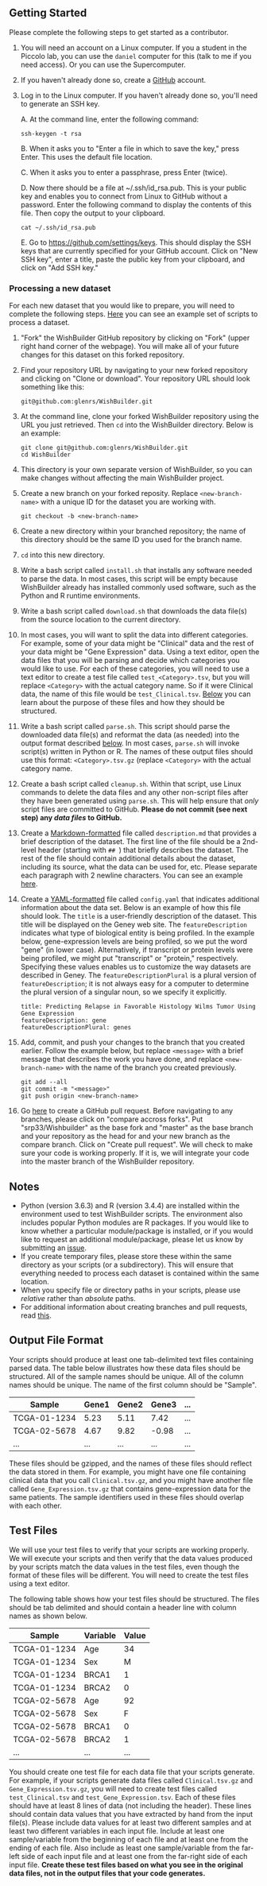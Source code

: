 ## Getting Started

Please complete the following steps to get started as a contributor.

1. You will need an account on a Linux computer. If you a student in the Piccolo lab, you can use the ```daniel``` computer for this (talk to me if you need access). Or you can use the Supercomputer. 

2. If you haven't already done so, create a [GitHub](https://github.com) account.

3. Log in to the Linux computer. If you haven't already done so, you'll need to generate an SSH key.

    A. At the command line, enter the following command:

    ```
    ssh-keygen -t rsa
    ```

    B. When it asks you to "Enter a file in which to save the key," press Enter. This uses the default file location.

    C. When it asks you to enter a passphrase, press Enter (twice).

    D. Now there should be a file at ~/.ssh/id_rsa.pub. This is your public key and enables you to connect from Linux to GitHub without a password. Enter the following command to display the contents of this file. Then copy the output to your clipboard.

    ```
    cat ~/.ssh/id_rsa.pub
    ```
  
    E. Go to https://github.com/settings/keys. This should display the SSH keys that are currently specified for your GitHub account. Click on "New SSH key", enter a title, paste the public key from your clipboard, and click on "Add SSH key."

### Processing a new dataset

For each new dataset that you would like to prepare, you will need to complete the following steps. [Here](https://github.com/srp33/WishBuilder/tree/master/ICGC_BRCA-US_exp_seq/) you can see an example set of scripts to process a dataset.

1. "Fork" the WishBuilder GitHub repository by clicking on "Fork" (upper right hand corner of the webpage). You will make all of your future changes for this dataset on this forked repository.

2. Find your repository URL by navigating to your new forked repository and clicking on "Clone or download". Your repository URL should look something like this:

    ```
    git@github.com:glenrs/WishBuilder.git
    ```

3. At the command line, clone your forked WishBuilder repository using the URL you just retrieved. Then ```cd``` into the WishBuilder directory. Below is an example:

    ```
    git clone git@github.com:glenrs/WishBuilder.git
    cd WishBuilder
    ```

4. This directory is your own separate version of WishBuilder, so you can make changes without affecting the main WishBuilder project.

5. Create a new branch on your forked reposity. Replace `<new-branch-name>` with a unique ID for the dataset you are working with.

    ```
    git checkout -b <new-branch-name>
    ```

6. Create a new directory within your branched repository; the name of this directory should be the same ID you used for the branch name.

7. `cd` into this new directory.

8. Write a bash script called `install.sh` that installs any software needed to parse the data. In most cases, this script will be empty because WishBuilder already has installed commonly used software, such as the Python and R runtime environments.

9. Write a bash script called `download.sh` that downloads the data file(s) from the source location to the current directory.

10. In most cases, you will want to split the data into different categories. For example, some of your data might be "Clinical" data and the rest of your data might be "Gene Expression" data. Using a text editor, open the data files that you will be parsing and decide which categories you would like to use. For each of these categories, you will need to use a text editor to create a test file called `test_<Category>.tsv`, but you will replace `<Category>` with the actual category name. So if it were Clinical data, the name of this file would be `test_Clinical.tsv`. [Below](#test-files) you can learn about the purpose of these files and how they should be structured.

11. Write a bash script called `parse.sh`. This script should parse the downloaded data file(s) and reformat the data (as needed) into the output format described [below](#output-file-format). In most cases, `parse.sh` will invoke script(s) written in Python or R. The names of these output files should use this format: `<Category>.tsv.gz` (replace `<Category>` with the actual category name.

12. Create a bash script called `cleanup.sh`. Within that script, use Linux commands to delete the data files and any other non-script files after they have been generated using `parse.sh`. This will help ensure that *only* script files are committed to GitHub. **Please do not commit (see next step) any *data files* to GitHub.**

13. Create a [Markdown-formatted](https://guides.github.com/features/mastering-markdown/) file called `description.md` that provides a brief description of the dataset. The first line of the file should be a 2nd-level header (starting with `## `) that briefly describes the dataset. The rest of the file should contain additional details about the dataset, including its source, what the data can be used for, etc. Please separate each paragraph with 2 newline characters. You can see an example [here](https://github.com/srp33/WishBuilder/blob/master/ICGC_BRCA-US_exp_seq/).

14. Create a [YAML-formatted](https://en.wikipedia.org/wiki/YAML) file called `config.yaml` that indicates additional information about the data set. Below is an example of how this file should look. The `title` is a user-friendly description of the dataset. This title will be displayed on the Geney web site. The `featureDescription` indicates what type of biological entity is being profiled. In the example below, gene-expression levels are being profiled, so we put the word "gene" (in lower case). Alternatively, if transcript or protein levels were being profiled, we might put "transcript" or "protein," respectively. Specifying these values enables us to customize the way datasets are described in Geney. The `featureDescriptionPlural` is a plural version of `featureDescription`; it is not always easy for a computer to determine the plural version of a singular noun, so we specify it explicitly.

    ```
    title: Predicting Relapse in Favorable Histology Wilms Tumor Using Gene Expression
    featureDescription: gene
    featureDescriptionPlural: genes
    ```

15. Add, commit, and push your changes to the branch that you created earlier. Follow the example below, but replace `<message>` with a brief message that describes the work you have done, and replace `<new-branch-name>` with the name of the branch you created previously.

    ```
    git add --all
    git commit -m "<message>"
    git push origin <new-branch-name>
    ```

16. Go [here](https://github.com/srp33/WishBuilder/compare?expand=1) to create a GitHub pull request. Before navigating to any branches, please click on "compare accross forks". Put "srp33/Wishbuilder" as the base fork and "master" as the base branch and your repository as the head for and your new branch as the compare branch. Click on "Create pull request". We will check to make sure your code is working properly. If it is, we will integrate your code into the master branch of the WishBuilder repository.

## Notes

- Python (version 3.6.3) and R (version 3.4.4) are installed within the environment used to test WishBuilder scripts. The environment also includes popular Python modules are R packages. If you would like to know whether a particular module/package is installed, or if you would like to request an additional module/package, please let us know by submitting an [issue](https://github.com/srp33/WishBuilder/issues).
- If you create temporary files, please store these within the same directory as your scripts (or a subdirectory). This will ensure that everything needed to process each dataset is contained within the same location.
- When you specify file or directory paths in your scripts, please use *relative* rather than *absolute* paths.
- For additional information about creating branches and pull requests, read [this](https://gist.github.com/Chaser324/ce0505fbed06b947d962).

## Output File Format

Your scripts should produce at least one tab-delimited text files containing parsed data. The table below illustrates how these data files should be structured. All of the sample names should be unique. All of the column names should be unique. The name of the first column should be "Sample".

| Sample       | Gene1 | Gene2 | Gene3 | ... |
|--------------|---------------- |---------------- |---------------- |-----|
| TCGA-01-1234 | 5.23            | 5.11            | 7.42            | ... |
| TCGA-02-5678 | 4.67            | 9.82            | -0.98           | ... |
| ...          | ...             | ...             | ...             | ...   |

 These files should be gzipped, and the names of these files should reflect the data stored in them. For example, you might have one file containing clinical data that you call `Clinical.tsv.gz`, and you might have another file called `Gene_Expression.tsv.gz` that contains gene-expression data for the same patients. The sample identifiers used in these files should overlap with each other.

## Test Files

We will use your test files to verify that your scripts are working properly. We will execute your scripts and then verify that the data values produced by your scripts match the data values in the test files, even though the format of these files will be different. You will need to create the test files using a text editor.

The following table shows how your test files should be structured. The files should be tab delimited and should contain a header line with column names as shown below.

| Sample       | Variable | Value |
|--------------|----------|-------|
| TCGA-01-1234 | Age      | 34    |
| TCGA-01-1234 | Sex      | M     |
| TCGA-01-1234 | BRCA1    | 1     |
| TCGA-01-1234 | BRCA2    | 0     |
| TCGA-02-5678 | Age      | 92    |
| TCGA-02-5678 | Sex      | F     |
| TCGA-02-5678 | BRCA1    | 0     |
| TCGA-02-5678 | BRCA2    | 1     |
| ...          | ...      | ...   |

You should create one test file for each data file that your scripts generate. For example, if your scripts generate data files called `Clinical.tsv.gz` and `Gene_Expression.tsv.gz`, you will need to create test files called `test_Clinical.tsv` and `test_Gene_Expression.tsv`. Each of these files should have at least 8 lines of data (not including the header). These lines should contain data values that you have extracted by hand from the input file(s). Please include data values for at least two different samples and at least two different variables in each input file. Include at least one sample/variable from the beginning of each file and at least one from the ending of each file. Also include as least one sample/variable from the far-left side of each input file and at least one from the far-right side of each input file. **Create these test files based on what you see in the original data files, not in the output files that your code generates.**
